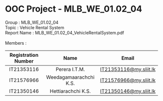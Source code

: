 <h1>OOC Project - MLB_WE_01.02_04</h1>
Group : MLB_WE_01.02_04<br>
Topic : Vehicle Rental System <br>
Report Name : MLB_WE_01.02_04_VehicleRentalSystem.pdf<br><br>
Members :  

| Registration Number | Name | Email |
| :---: | :---: | :---: |
| IT21353116 | Perera I.T.M. | IT21353116@my.sliit.lk |
| IT21576966 | Weedagamaarachchi K.S. | IT21576966@my.sliit.lk |
| IT21350146 | Hettiarachchi K.S. | IT21350146@my.sliit.lk |
